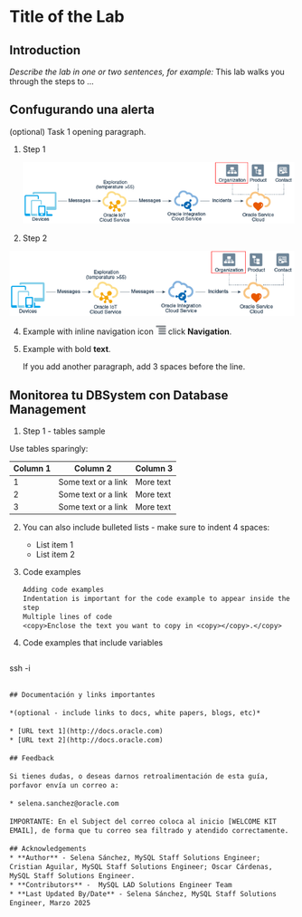 # Title of the Lab

## Introduction

*Describe the lab in one or two sentences, for example:* This lab walks you through the steps to ...


## Confugurando una alerta

(optional) Task 1 opening paragraph.

1. Step 1

	![Image alt text](images/sample1.png)

2. Step 2

  ![Image alt text](images/sample1.png)

4. Example with inline navigation icon ![Image alt text](images/sample2.png) click **Navigation**.

5. Example with bold **text**.

   If you add another paragraph, add 3 spaces before the line.

## Monitorea tu DBSystem con Database Management

1. Step 1 - tables sample

  Use tables sparingly:

  | Column 1 | Column 2 | Column 3 |
  | --- | --- | --- |
  | 1 | Some text or a link | More text  |
  | 2 |Some text or a link | More text |
  | 3 | Some text or a link | More text |

2. You can also include bulleted lists - make sure to indent 4 spaces:

    - List item 1
    - List item 2

3. Code examples

    ```
    Adding code examples
  	Indentation is important for the code example to appear inside the step
    Multiple lines of code
  	<copy>Enclose the text you want to copy in <copy></copy>.</copy>
    ```

4. Code examples that include variables

	```
  <copy>ssh -i <ssh-key-file></copy>
  ```

## Documentación y links importantes

*(optional - include links to docs, white papers, blogs, etc)*

* [URL text 1](http://docs.oracle.com)
* [URL text 2](http://docs.oracle.com)

## Feedback

Si tienes dudas, o deseas darnos retroalimentación de esta guía, porfavor envía un correo a:

* selena.sanchez@oracle.com 

IMPORTANTE: En el Subject del correo coloca al inicio [WELCOME KIT EMAIL], de forma que tu correo sea filtrado y atendido correctamente. 

## Acknowledgements
* **Author** - Selena Sánchez, MySQL Staff Solutions Engineer; Cristian Aguilar, MySQL Staff Solutions Engineer; Oscar Cárdenas, MySQL Staff Solutions Engineer.
* **Contributors** -  MySQL LAD Solutions Engineer Team
* **Last Updated By/Date** - Selena Sánchez, MySQL Staff Solutions Engineer, Marzo 2025
